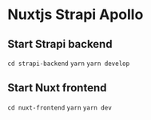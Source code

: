 # Nuxtjs Strapi Apollo

## Start Strapi backend
`cd strapi-backend`
`yarn`
`yarn develop`

## Start Nuxt frontend
`cd nuxt-frontend`
`yarn`
`yarn dev`